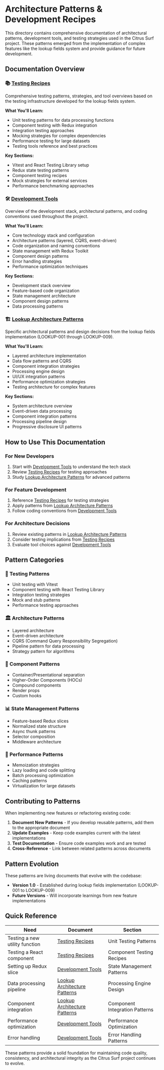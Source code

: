 # Architecture Patterns & Development Recipes

This directory contains comprehensive documentation of architectural patterns, development tools, and testing strategies used in the Citrus Surf project. These patterns emerged from the implementation of complex features like the lookup fields system and provide guidance for future development.

## Documentation Overview

### 📚 [Testing Recipes](./testing-recipes.md)

Comprehensive testing patterns, strategies, and tool overviews based on the testing infrastructure developed for the lookup fields system.

**What You'll Learn:**

- Unit testing patterns for data processing functions
- Component testing with Redux integration
- Integration testing approaches
- Mocking strategies for complex dependencies
- Performance testing for large datasets
- Testing tools reference and best practices

**Key Sections:**

- Vitest and React Testing Library setup
- Redux state testing patterns
- Component testing recipes
- Mock strategies for external services
- Performance benchmarking approaches

### 🛠️ [Development Tools](./development-tools.md)

Overview of the development stack, architectural patterns, and coding conventions used throughout the project.

**What You'll Learn:**

- Core technology stack and configuration
- Architecture patterns (layered, CQRS, event-driven)
- Code organization and naming conventions
- State management with Redux Toolkit
- Component design patterns
- Error handling strategies
- Performance optimization techniques

**Key Sections:**

- Development stack overview
- Feature-based code organization
- State management architecture
- Component design patterns
- Data processing patterns

### 🏗️ [Lookup Architecture Patterns](./lookup-architecture-patterns.md)

Specific architectural patterns and design decisions from the lookup fields implementation (LOOKUP-001 through LOOKUP-009).

**What You'll Learn:**

- Layered architecture implementation
- Data flow patterns and CQRS
- Component integration strategies
- Processing engine design
- UI/UX integration patterns
- Performance optimization strategies
- Testing architecture for complex features

**Key Sections:**

- System architecture overview
- Event-driven data processing
- Component integration patterns
- Processing pipeline design
- Progressive disclosure UI patterns

## How to Use This Documentation

### For New Developers

1. Start with [Development Tools](./development-tools.md) to understand the tech stack
2. Review [Testing Recipes](./testing-recipes.md) for testing approaches
3. Study [Lookup Architecture Patterns](./lookup-architecture-patterns.md) for advanced patterns

### For Feature Development

1. Reference [Testing Recipes](./testing-recipes.md) for testing strategies
2. Apply patterns from [Lookup Architecture Patterns](./lookup-architecture-patterns.md)
3. Follow coding conventions from [Development Tools](./development-tools.md)

### For Architecture Decisions

1. Review existing patterns in [Lookup Architecture Patterns](./lookup-architecture-patterns.md)
2. Consider testing implications from [Testing Recipes](./testing-recipes.md)
3. Evaluate tool choices against [Development Tools](./development-tools.md)

## Pattern Categories

### 🧪 Testing Patterns

- Unit testing with Vitest
- Component testing with React Testing Library
- Integration testing strategies
- Mock and stub patterns
- Performance testing approaches

### 🏛️ Architecture Patterns

- Layered architecture
- Event-driven architecture
- CQRS (Command Query Responsibility Segregation)
- Pipeline pattern for data processing
- Strategy pattern for algorithms

### 🎨 Component Patterns

- Container/Presentational separation
- Higher-Order Components (HOCs)
- Compound components
- Render props
- Custom hooks

### 📊 State Management Patterns

- Feature-based Redux slices
- Normalized state structure
- Async thunk patterns
- Selector composition
- Middleware architecture

### 🚀 Performance Patterns

- Memoization strategies
- Lazy loading and code splitting
- Batch processing optimization
- Caching patterns
- Virtualization for large datasets

## Contributing to Patterns

When implementing new features or refactoring existing code:

1. **Document New Patterns** - If you develop reusable patterns, add them to the appropriate document
2. **Update Examples** - Keep code examples current with the latest implementations
3. **Test Documentation** - Ensure code examples work and are tested
4. **Cross-Reference** - Link between related patterns across documents

## Pattern Evolution

These patterns are living documents that evolve with the codebase:

- **Version 1.0** - Established during lookup fields implementation (LOOKUP-001 to LOOKUP-009)
- **Future Versions** - Will incorporate learnings from new feature implementations

## Quick Reference

| Need                           | Document                                                          | Section                        |
| ------------------------------ | ----------------------------------------------------------------- | ------------------------------ |
| Testing a new utility function | [Testing Recipes](./testing-recipes.md)                           | Unit Testing Patterns          |
| Testing a React component      | [Testing Recipes](./testing-recipes.md)                           | Component Testing Recipes      |
| Setting up Redux slice         | [Development Tools](./development-tools.md)                       | State Management Patterns      |
| Data processing pipeline       | [Lookup Architecture Patterns](./lookup-architecture-patterns.md) | Processing Engine Design       |
| Component integration          | [Lookup Architecture Patterns](./lookup-architecture-patterns.md) | Component Integration Patterns |
| Performance optimization       | [Development Tools](./development-tools.md)                       | Performance Optimization       |
| Error handling                 | [Development Tools](./development-tools.md)                       | Error Handling Patterns        |

These patterns provide a solid foundation for maintaining code quality, consistency, and architectural integrity as the Citrus Surf project continues to evolve.
